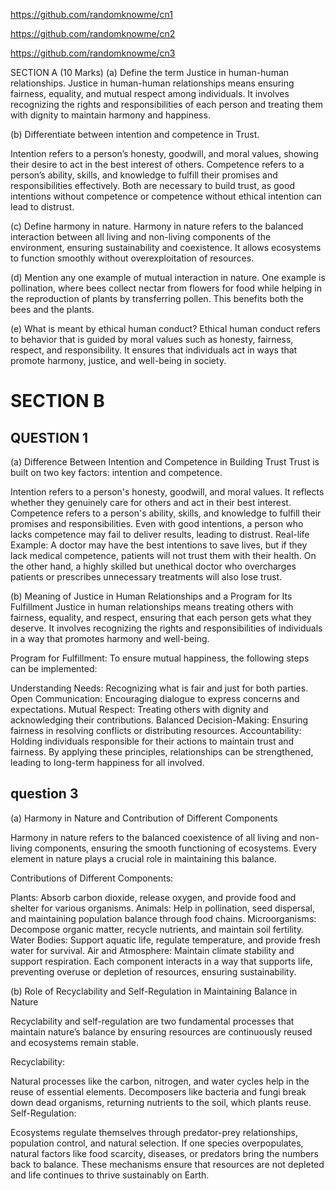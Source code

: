 https://github.com/randomknowme/cn1

https://github.com/randomknowme/cn2

https://github.com/randomknowme/cn3

SECTION A (10 Marks)
(a) Define the term Justice in human-human relationships.
Justice in human-human relationships means ensuring fairness, equality, and mutual respect among individuals. It involves recognizing the rights and responsibilities of each person and treating them with dignity to maintain harmony and happiness.

(b) Differentiate between intention and competence in Trust.

Intention refers to a person’s honesty, goodwill, and moral values, showing their desire to act in the best interest of others.
Competence refers to a person’s ability, skills, and knowledge to fulfill their promises and responsibilities effectively.
Both are necessary to build trust, as good intentions without competence or competence without ethical intention can lead to distrust.

(c) Define harmony in nature.
Harmony in nature refers to the balanced interaction between all living and non-living components of the environment, ensuring sustainability and coexistence. It allows ecosystems to function smoothly without overexploitation of resources.

(d) Mention any one example of mutual interaction in nature.
One example is pollination, where bees collect nectar from flowers for food while helping in the reproduction of plants by transferring pollen. This benefits both the bees and the plants.

(e) What is meant by ethical human conduct?
Ethical human conduct refers to behavior that is guided by moral values such as honesty, fairness, respect, and responsibility. It ensures that individuals act in ways that promote harmony, justice, and well-being in society.

# SECTION B
## QUESTION 1
(a) Difference Between Intention and Competence in Building Trust
Trust is built on two key factors: intention and competence.

Intention refers to a person's honesty, goodwill, and moral values. It reflects whether they genuinely care for others and act in their best interest.
Competence refers to a person's ability, skills, and knowledge to fulfill their promises and responsibilities. Even with good intentions, a person who lacks competence may fail to deliver results, leading to distrust.
Real-life Example:
A doctor may have the best intentions to save lives, but if they lack medical competence, patients will not trust them with their health. On the other hand, a highly skilled but unethical doctor who overcharges patients or prescribes unnecessary treatments will also lose trust.

(b) Meaning of Justice in Human Relationships and a Program for Its Fulfillment
Justice in human relationships means treating others with fairness, equality, and respect, ensuring that each person gets what they deserve. It involves recognizing the rights and responsibilities of individuals in a way that promotes harmony and well-being.

Program for Fulfillment:
To ensure mutual happiness, the following steps can be implemented:

Understanding Needs: Recognizing what is fair and just for both parties.
Open Communication: Encouraging dialogue to express concerns and expectations.
Mutual Respect: Treating others with dignity and acknowledging their contributions.
Balanced Decision-Making: Ensuring fairness in resolving conflicts or distributing resources.
Accountability: Holding individuals responsible for their actions to maintain trust and fairness.
By applying these principles, relationships can be strengthened, leading to long-term happiness for all involved.

## question 3
(a) Harmony in Nature and Contribution of Different Components

Harmony in nature refers to the balanced coexistence of all living and non-living components, ensuring the smooth functioning of ecosystems. Every element in nature plays a crucial role in maintaining this balance.

Contributions of Different Components:

Plants: Absorb carbon dioxide, release oxygen, and provide food and shelter for various organisms.
Animals: Help in pollination, seed dispersal, and maintaining population balance through food chains.
Microorganisms: Decompose organic matter, recycle nutrients, and maintain soil fertility.
Water Bodies: Support aquatic life, regulate temperature, and provide fresh water for survival.
Air and Atmosphere: Maintain climate stability and support respiration.
Each component interacts in a way that supports life, preventing overuse or depletion of resources, ensuring sustainability.

(b) Role of Recyclability and Self-Regulation in Maintaining Balance in Nature

Recyclability and self-regulation are two fundamental processes that maintain nature’s balance by ensuring resources are continuously reused and ecosystems remain stable.

Recyclability:

Natural processes like the carbon, nitrogen, and water cycles help in the reuse of essential elements.
Decomposers like bacteria and fungi break down dead organisms, returning nutrients to the soil, which plants reuse.
Self-Regulation:

Ecosystems regulate themselves through predator-prey relationships, population control, and natural selection.
If one species overpopulates, natural factors like food scarcity, diseases, or predators bring the numbers back to balance.
These mechanisms ensure that resources are not depleted and life continues to thrive sustainably on Earth.
